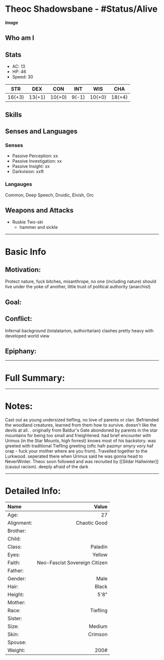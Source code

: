 # Theoc Shadowsbane - #Status/Alive 
***Image***

## Who am I

## Stats
- AC: 13
- HP: 46  
- Speed: 30 

| STR | DEX | CON | INT | WIS | CHA|
| ---- | ---- | ---- | ---- | ---- | ---- |
|16(+3)|13(+1)|10(+0)|9(-1)|10(+0)|18(+4)|

## Skills

## Senses and Languages
### Senses
- Passive Perception: xx
- Passive Investigation: xx
- Passive Insight: xx
- Darkvision: xxft

### Langauges
Common, Deep Speech, Druidic, Elvish, Orc

## Weapons and Attacks
- Ruskie Two-ski
    - hammer and sickle

___
# Basic Info

## Motivation: 
Protect nature, fuck bitches, misanthrope, no one (including nature) should live under the yoke of another, little trust of political authority (anarchist)

## Goal:

## Conflict:
Infernal background (totalatarion, authoritarian) clashes pretty heavy with developed world view

## Epiphany:

___
# Full Summary:

___
# Notes:
Cast out as young undersized tiefling, no love of parents or clan. Befriended the woodland creatures, learned from them how to survive. doesn't like the devils at all. . originally from Baldur's Gate abondoned by parents in the star mountains for being too small and frieightened. had brief encounter with Urimus (in the Star Mounts, high forrest) knows most of his backstory. was greeted with traditional Tiefling greeting (oftc hafr pazmyr smyry vory haf orap - fuck your mother where are you from). Travelled together to the Lurkwood. seperated there when Urimus said he was gonna head to NeverWinter. Theoc soon followed and was recruited by [[Sildar Hallwinter]] (causul racism). deeply afraid of the dark

___
# Detailed Info:
Name|Value
:-----|-----:
Age:|27
Alignment:|Chaotic Good
Brother:|
Child:|
Class:|Paladin
Eyes:|Yellow
Faith:|Neo-Fascist Sovereign Citizen
Father:|
Gender:|Male
Hair:|Black
Height:|5'8"
Mother:|
Race:|Tiefling
Sister:|
Size:|Medium
Skin:|Crimson
Spouse:|
Weight:|200#